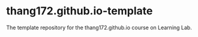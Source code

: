 # thang172.github.io-template
The template repository for the thang172.github.io course on Learning Lab.
